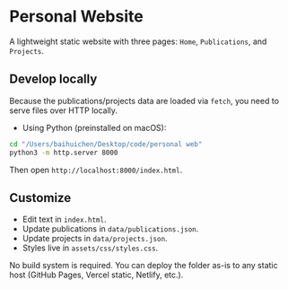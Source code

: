 # Personal Website

A lightweight static website with three pages: `Home`, `Publications`, and `Projects`.

## Develop locally

Because the publications/projects data are loaded via `fetch`, you need to serve files over HTTP locally.

- Using Python (preinstalled on macOS):

```bash
cd "/Users/baihuichen/Desktop/code/personal web"
python3 -m http.server 8000
```

Then open `http://localhost:8000/index.html`.

## Customize

- Edit text in `index.html`.
- Update publications in `data/publications.json`.
- Update projects in `data/projects.json`.
- Styles live in `assets/css/styles.css`.

No build system is required. You can deploy the folder as-is to any static host (GitHub Pages, Vercel static, Netlify, etc.).

